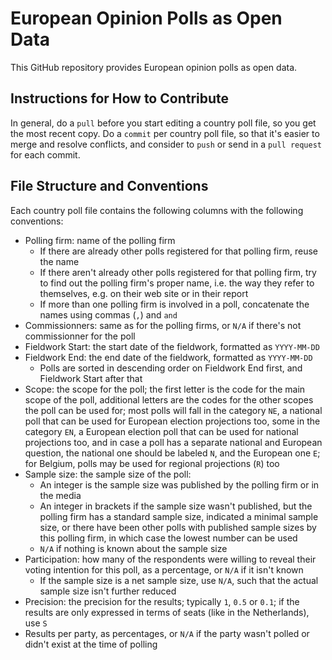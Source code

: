 # European Opinion Polls as Open Data

This GitHub repository provides European opinion polls as open data.

## Instructions for How to Contribute

In general, do a `pull` before you start editing a country poll file, so you get
the most recent copy. Do a `commit` per country poll file, so that it's easier
to merge and resolve conflicts, and consider to `push` or send in a
`pull request` for each commit.

## File Structure and Conventions

Each country poll file contains the following columns with the following
conventions:

* Polling firm: name of the polling firm
  * If there are already other polls registered for that polling firm, reuse the
    name
  * If there aren't already other polls registered for that polling firm, try to
    find out the polling firm's proper name, i.e. the way they refer to
    themselves, e.g. on their web site or in their report
  * If more than one polling firm is involved in a poll, concatenate the names
    using commas (`,`) and `and`
* Commissionners: same as for the polling firms, or `N/A` if there's not
  commissionner for the poll
* Fieldwork Start: the start date of the fieldwork, formatted as `YYYY-MM-DD`
* Fieldwork End: the end date of the fieldwork, formatted as `YYYY-MM-DD`
  * Polls are sorted in descending order on Fieldwork End first, and Fieldwork
    Start after that
* Scope: the scope for the poll; the first letter is the code for the main scope
  of the poll, additional letters are the codes for the other scopes the poll
  can be used for; most polls will fall in the category `NE`, a national poll
  that can be used for European election projections too, some in the category
  `EN`, a European election poll that can be used for national projections too,
  and in case a poll has a separate national and European question, the national
  one should be labeled `N`, and the European one `E`; for Belgium, polls may
  be used for regional projections (`R`) too
* Sample size: the sample size of the poll:
  * An integer is the sample size was published by the polling firm or in the
    media
  * An integer in brackets if the sample size wasn't published, but the polling
    firm has a standard sample size, indicated a minimal sample size, or there
    have been other polls with published sample sizes by this polling firm, in
    which case the lowest number can be used
  * `N/A` if nothing is known about the sample size
* Participation: how many of the respondents were willing to reveal their voting
  intention for this poll, as a percentage, or `N/A` if it isn't known
  * If the sample size is a net sample size, use `N/A`, such that the actual
    sample size isn't further reduced
* Precision: the precision for the results; typically `1`, `0.5` or `0.1`; if
  the results are only expressed in terms of seats (like in the Netherlands),
  use `S`
* Results per party, as percentages, or `N/A` if the party wasn't polled or
  didn't exist at the time of polling
